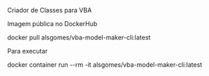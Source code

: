 Criador de Classes para VBA

Imagem pública no DockerHub

docker pull alsgomes/vba-model-maker-cli:latest

Para executar

docker container run --rm -it alsgomes/vba-model-maker-cli:latest
